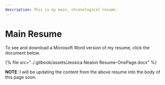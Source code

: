 ```yaml
---
description: This is my main, chronological resume.
---
```


# Main Resume



To see and download a Microsoft Word version of my resume, click the document below.&#x20;

{% file src="../.gitbook/assets/Jessica Nealon Resume-OnePage.docx" %}

**NOTE**: I will be updating the content from the above resume into the body of this page soon.
